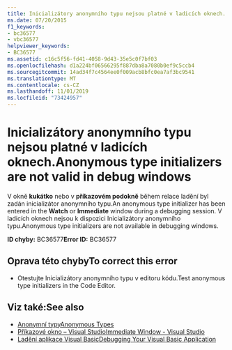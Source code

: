 ```yaml
---
title: Inicializátory anonymního typu nejsou platné v ladicích oknech.
ms.date: 07/20/2015
f1_keywords:
- bc36577
- vbc36577
helpviewer_keywords:
- BC36577
ms.assetid: c16c5f56-fd41-4058-9d43-35e5c0f7bf03
ms.openlocfilehash: d1a224bf06566295f887dba8a7080b0ef9c5ccb4
ms.sourcegitcommit: 14ad34f7c4564ee0f009acb8bfc0ea7af3bc9541
ms.translationtype: MT
ms.contentlocale: cs-CZ
ms.lasthandoff: 11/01/2019
ms.locfileid: "73424957"
---
```

# <a name="anonymous-type-initializers-are-not-valid-in-debug-windows"></a><span data-ttu-id="b9651-102">Inicializátory anonymního typu nejsou platné v ladicích oknech.</span><span class="sxs-lookup"><span data-stu-id="b9651-102">Anonymous type initializers are not valid in debug windows</span></span>
<span data-ttu-id="b9651-103">V okně **kukátko** nebo v **příkazovém podokně** během relace ladění byl zadán inicializátor anonymního typu.</span><span class="sxs-lookup"><span data-stu-id="b9651-103">An anonymous type initializer has been entered in the **Watch** or **Immediate** window during a debugging session.</span></span> <span data-ttu-id="b9651-104">V ladicích oknech nejsou k dispozici Inicializátory anonymního typu.</span><span class="sxs-lookup"><span data-stu-id="b9651-104">Anonymous type initializers are not available in debugging windows.</span></span>  
  
 <span data-ttu-id="b9651-105">**ID chyby:** BC36577</span><span class="sxs-lookup"><span data-stu-id="b9651-105">**Error ID:** BC36577</span></span>  
  
## <a name="to-correct-this-error"></a><span data-ttu-id="b9651-106">Oprava této chyby</span><span class="sxs-lookup"><span data-stu-id="b9651-106">To correct this error</span></span>  
  
- <span data-ttu-id="b9651-107">Otestujte Inicializátory anonymního typu v editoru kódu.</span><span class="sxs-lookup"><span data-stu-id="b9651-107">Test anonymous type initializers in the Code Editor.</span></span>  
  
## <a name="see-also"></a><span data-ttu-id="b9651-108">Viz také:</span><span class="sxs-lookup"><span data-stu-id="b9651-108">See also</span></span>

- [<span data-ttu-id="b9651-109">Anonymní typy</span><span class="sxs-lookup"><span data-stu-id="b9651-109">Anonymous Types</span></span>](../../visual-basic/programming-guide/language-features/objects-and-classes/anonymous-types.md)
- [<span data-ttu-id="b9651-110">Příkazové okno – Visual Studio</span><span class="sxs-lookup"><span data-stu-id="b9651-110">Immediate Window - Visual Studio</span></span>](/visualstudio/ide/reference/immediate-window)
- [<span data-ttu-id="b9651-111">Ladění aplikace Visual Basic</span><span class="sxs-lookup"><span data-stu-id="b9651-111">Debugging Your Visual Basic Application</span></span>](/visualstudio/debugger/debugger-basics)
